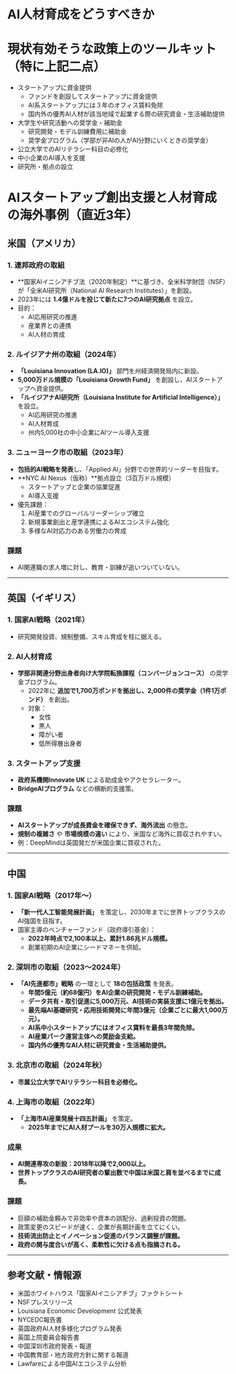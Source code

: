 # AI人材育成をどうすべきか
# 現状有効そうな政策上のツールキット（特に上記二点）
- スタートアップに資金提供
  - ファンドを創設してスタートアップに資金提供
  - AI系スタートアップには３年のオフィス賃料免除
  - 国内外の優秀AI人材が該当地域で起業する際の研究資金・生活補助提供
- 大学生や研究活動への奨学金・補助金
  - 研究開発・モデル訓練費用に補助金
  - 奨学金プログラム（学部が非AIの人がAI分野にいくときの奨学金）
- 公立大学でのAIリテラシー科目の必修化
- 中小企業のAI導入を支援
- 研究所・拠点の設立


# AIスタートアップ創出支援と人材育成の海外事例（直近3年）

## 米国（アメリカ）

### 1. 連邦政府の取組
- **国家AIイニシアチブ法（2020年制定）**に基づき、全米科学財団（NSF）が「全米AI研究所（National AI Research Institutes）」を創設。
- 2023年には **1.4億ドルを投じて新たに7つのAI研究拠点** を設立。
- 目的：
  - AI応用研究の推進
  - 産業界との連携
  - AI人材の育成

### 2. ルイジアナ州の取組（2024年）
- **「Louisiana Innovation (LA.IO)」** 部門を州経済開発局内に新設。
- **5,000万ドル規模の「Louisiana Growth Fund」** を創設し、AIスタートアップへ資金提供。
- **「ルイジアナAI研究所（Louisiana Institute for Artificial Intelligence）」** を設立。
  - AI応用研究の推進
  - AI人材育成
  - 州内5,000社の中小企業にAIツール導入支援

### 3. ニューヨーク市の取組（2023年）
- **包括的AI戦略を発表**し、「Applied AI」分野での世界的リーダーを目指す。
- **NYC AI Nexus（仮称）**拠点設立（3百万ドル規模）
  - スタートアップと企業の協業促進
  - AI導入支援
- 優先課題：
  1. AI産業でのグローバルリーダーシップ確立
  2. 新規事業創出と産学連携によるAIエコシステム強化
  3. 多様なAI対応力のある労働力の育成

### 課題
- AI関連職の求人増に対し、教育・訓練が追いついていない。

---

## 英国（イギリス）

### 1. 国家AI戦略（2021年）
- 研究開発投資、規制整備、スキル育成を柱に据える。

### 2. AI人材育成
- **学部非関連分野出身者向け大学院転換課程（コンバージョンコース）** の奨学金プログラム。
  - 2022年に **追加で1,700万ポンドを拠出し、2,000件の奨学金（1件1万ポンド）** を創出。
  - 対象：
    - 女性
    - 黒人
    - 障がい者
    - 低所得層出身者

### 3. スタートアップ支援
- **政府系機関Innovate UK** による助成金やアクセラレーター。
- **BridgeAIプログラム** などの横断的支援策。

### 課題
- **AIスタートアップが成長資金を確保できず、海外流出** の懸念。
- **規制の複雑さ** や **市場規模の違い** により、米国など海外に買収されやすい。
- 例：DeepMindは英国発だが米国企業に買収された。

---

## 中国

### 1. 国家AI戦略（2017年〜）
- **「新一代人工智能発展計画」** を策定し、2030年までに世界トップクラスのAI強国を目指す。
- 国家主導のベンチャーファンド（政府導引基金）：
  - **2022年時点で2,100本以上、累計1.86兆ドル規模。**
  - 創業初期のAI企業にシードマネーを供給。

### 2. 深圳市の取組（2023〜2024年）
- **「AI先進都市」戦略** の一環として **18の包括政策** を発表。
  - **年間5億元（約68億円）をAI企業の研究開発・モデル訓練補助。**
  - **データ共有・取引促進に5,000万元、AI技術の実装支援に1億元を拠出。**
  - **最先端AI基礎研究・応用技術開発に年間3億元（企業ごとに最大1,000万元）。**
  - **AI系中小スタートアップにはオフィス賃料を最長3年間免除。**
  - **AI産業パーク運営主体への奨励金支給。**
  - **国内外の優秀なAI人材に研究資金・生活補助提供。**

### 3. 北京市の取組（2024年秋）
- **市属公立大学でAIリテラシー科目を必修化。**

### 4. 上海市の取組（2022年）
- **「上海市AI産業発展十四五計画」** を策定。
  - **2025年までにAI人材プールを30万人規模に拡大。**

### 成果
- **AI関連専攻の新設：2018年以降で2,000以上。**
- **世界トップクラスのAI研究者の輩出数で中国は米国と肩を並べるまでに成長。**

### 課題
- 巨額の補助金頼みで非効率や資本の誤配分、過剰投資の問題。
- 政策変更のスピードが速く、企業が長期計画を立てにくい。
- **技術流出防止とイノベーション促進のバランス調整が課題。**
- **政府の関与度合いが高く、柔軟性に欠ける点も指摘される。**

---

## 参考文献・情報源
- 米国ホワイトハウス「国家AIイニシアチブ」ファクトシート
- NSFプレスリリース
- Louisiana Economic Development 公式発表
- NYCEDC報告書
- 英国政府AI人材多様化プログラム発表
- 英国上院委員会報告書
- 中国深圳市政府発表・報道
- 中国教育部・地方政府方針に関する報道
- Lawfareによる中国AIエコシステム分析
